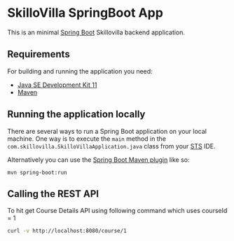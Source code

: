 # SkilloVilla SpringBoot App

This is an minimal [Spring Boot](http://projects.spring.io/spring-boot/) Skillovilla backend application.

## Requirements

For building and running the application you need:

- [Java SE Development Kit 11](https://www.oracle.com/in/java/technologies/javase-jdk11-downloads.html)
- [Maven](https://maven.apache.org)

## Running the application locally

There are several ways to run a Spring Boot application on your local machine. One way is to execute the `main` method in the `com.skillovilla.SkilloVillaApplication.java` class from your [STS](https://spring.io/tools) IDE.

Alternatively you can use the [Spring Boot Maven plugin](https://docs.spring.io/spring-boot/docs/current/reference/html/build-tool-plugins-maven-plugin.html) like so:

```shell
mvn spring-boot:run
```

## Calling the REST API

To hit get Course Details API using following command which uses courseId = 1

```bash
curl -v http://localhost:8080/course/1
```